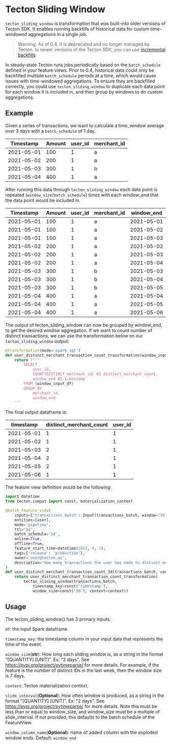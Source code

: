 # Tecton Sliding Window

`tecton_sliding_window` is transformation that was built-into older versions of Tecton SDK. It enables running backfills 
of historical data for custom time-windowed aggregations in a single job.

>Warning:
>As of 0.4, it is deprecated and no longer managed by Tecton. In newer
versions of the Tecton SDK, you can use [incremental backfills](https://docs.tecton.ai/latest/overviews/framework/feature_views/batch/incremental_backfills.html)

In steady-state Tecton runs jobs periodically based on the `batch_schedule` defined in your feature views. Prior to 0.4, historical
data could only be backfilled multiple `batch_schedule` periods at a time, which would cause issues with time-windowed aggregations. To ensure they are backfilled
correctly, you could use `tecton_sliding_window` to duplicate each data point for each window it is included in, and then group by windows to do 
custom aggregations.

## Example
Given a series of transactions, we want to calculate a time_window average over 3 days with a `batch_schedule` of 1 day.

| Timestamp  | Amount | user_id | merchant_id |
|------------|--------|---------|-------------|
| 2021-05-01 | 100    | 1       | a           |
| 2021-05-02 | 200    | 1       | a           |
| 2021-05-03 | 300    | 1       | b           |
| 2021-05-04 | 400    | 1       | a           |

After running this data through `tecton_sliding_window` each data point is repeated (`window_size`/`batch_schedule`) times
with each window_end that the data point would be included in.

| Timestamp  | Amount | user_id | merchant_id | window_end |
|------------|--------|---------|-------------|------------|
| 2021-05-01 | 100    | 1       | a           | 2021-05-01 |
| 2021-05-01 | 100    | 1       | a           | 2021-05-02 |
| 2021-05-01 | 100    | 1       | a           | 2021-05-03 |
| 2021-05-02 | 200    | 1       | a           | 2021-05-02 |
| 2021-05-02 | 200    | 1       | a           | 2021-05-03 |
| 2021-05-02 | 200    | 1       | a           | 2021-05-04 |
| 2021-05-03 | 300    | 1       | b           | 2021-05-03 |
| 2021-05-03 | 300    | 1       | b           | 2021-05-04 |
| 2021-05-03 | 300    | 1       | b           | 2021-05-05 |
| 2021-05-04 | 400    | 1       | a           | 2021-05-04 |
| 2021-05-04 | 400    | 1       | a           | 2021-05-05 |
| 2021-05-04 | 400    | 1       | a           | 2021-05-06 |

The output of tecton_sliding_window can now be grouped by window_end, to get the desired window aggregation. If we want to
count number of distinct transactions, we can use the transformation below on our `tecton_sliding_window` output:
```python
@transformation(mode='spark_sql')
def user_distinct_merchant_transaction_count_transformation(window_input_df):
    return f'''
        SELECT
            user_id,
            COUNT(DISTINCT merchant_id) AS distinct_merchant_count,
            window_end AS timestamp
        FROM {window_input_df}
        GROUP BY
            merchant_id,
            window_end
    '''
```

The final output dataframe is:

| timestamp  | distinct_merchant_count | user_id |
|------------|-------------------------|---------|
| 2021-05-01 | 1                       | 1       | 
| 2021-05-02 | 1                       | 1       |
| 2021-05-03 | 2                       | 1       |
| 2021-05-04 | 2                       | 1       |
| 2021-05-05 | 2                       | 1       |
| 2021-05-06 | 1                       | 1       |


The feature view definition would be the following:

```python
import datetime
from tecton.compat import const, materialization_context

@batch_feature_view(
    inputs={'transactions_batch': Input(transactions_batch, window='3d')},
    entities=[user],
    mode='pipeline',
    ttl='1d',
    batch_schedule='1d',
    online=True,
    offline=True,
    feature_start_time=datetime(2021, 4, 1),
    tags={'release': 'production'},
    owner='user@tecton.ai',
    description='How many transactions the user has made to distinct merchants in the last 3 days.'
)
def user_distinct_merchant_transaction_count_3d(transactions_batch, context=materialization_context()):
    return user_distinct_merchant_transaction_count_transformation(
        tecton_sliding_window(transactions_batch,
            timestamp_key=const('timestamp'),
            window_size=const('3d'), context=context))
```
## Usage
The tecton_sliding_window() has 3 primary inputs:

`df`: the input Spark dataframe.

`timestamp_key`: the timestamp column in your input data that represents the time of the event.

`window_size`(**str**): How long each sliding window is, as a string in the format "[QUANTITY] [UNIT]".
            Ex: "2 days". See https://pypi.org/project/pytimeparse/ for more details. For example, if the feature is the number of distinct IDs in the last week, then the window size is 7 days.

`context`: Tecton materialization context.

`slide_interval`(**Optional**): How often window is produced, as a string in the format "[QUANTITY] [UNIT]".
            Ex: "2 days". See https://pypi.org/project/pytimeparse/ for more details.
            Note this must be less than or equal to window_size, and window_size must be a multiple of slide_interval.
            If not provided, this defaults to the batch schedule of the FeatureView.

`window_column_name`(**Optional**): name of added column with the exploded window ends. Default: `window_end`
